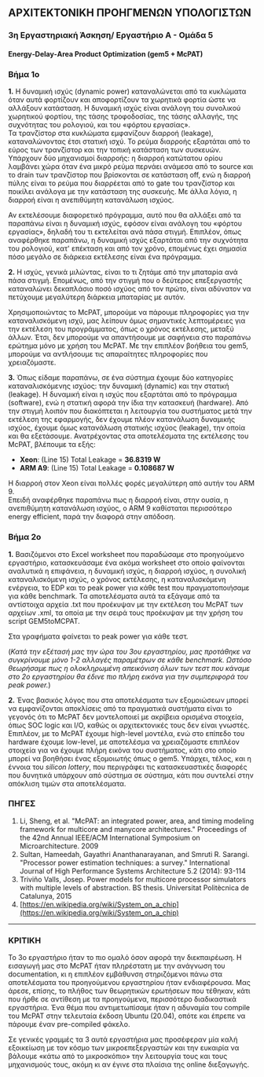 ## ΑΡΧΙΤΕΚΤΟΝΙΚΗ ΠΡΟΗΓΜΕΝΩΝ ΥΠΟΛΟΓΙΣΤΩΝ

### 3η Εργαστηριακή Άσκηση/ Εργαστήριο Α - Ομάδα 5

#### Energy‐Delay‐Area Product Optimization (gem5 + McPAT)

### Βήμα 1ο

**1.** Η δυναμική ισχύς (dynamic power) καταναλώνεται από τα κυκλώματα όταν αυτά φορτίζουν και αποφορτίζουν τα χωρητικά φορτία ώστε να αλλάξουν κατάσταση. Η δυναμική ισχύς είναι ανάλογη του συνολικού χωρητικού φορτίου, της τάσης τροφοδοσίας, της τάσης αλλαγής, της συχνότητας του ρολογιού, και του «φόρτου εργασίας».  
Τα τρανζίστορ στα κυκλώματα εμφανίζουν διαρροή (leakage), καταναλώνοντας έτσι στατική ισχύ. Το ρεύμα διαρροής εξαρτάται από το εύρος των τρανζίστορ και την τοπική κατάσταση των συσκευών. Υπάρχουν δύο μηχανισμοί διαρροής: η διαρροή κατώτατου ορίου λαμβάνει χώρα όταν ένα μικρό ρεύμα περνάει ανάμεσα από το source και το drain των τρανζίστορ που βρίσκονται σε κατάσταση off, ενώ η διαρροή πύλης είναι το ρεύμα που διαρρέεται από το gate του τρανζίστορ και ποικίλει ανάλογα με την κατάσταση της συσκευής. Με άλλα λόγια, η διαρροή είναι η ανεπιθύμητη κατανάλωση ισχύος.

Αν εκτελέσουμε διαφορετικό πρόγραμμα, αυτό που θα αλλάξει από τα παραπάνω είναι η δυναμική ισχύς, εφόσον είναι ανάλογη του «φόρτου εργασίας», δηλαδή του τι εκτελείται ανά πάσα στιγμή. Επιπλέον, όπως αναφέρθηκε παραπάνω, η δυναμική ισχύς εξαρτάται από την συχνότητα του ρολογιού, κατ' επέκταση και από τον χρόνο, επομένως έχει σημασία πόσο μεγάλο σε διάρκεια εκτέλεσης είναι ένα πρόγραμμα.

**2.** Η ισχύς, γενικά μιλώντας, είναι το τι ζητάμε από την μπαταρία ανά πάσα στιγμή. Επομένως, από την στιγμή που ο δεύτερος επεξεργαστής καταναλώνει δεκαπλάσιο ποσό ισχύος από τον πρώτο, είναι αδύνατον να πετύχουμε μεγαλύτερη διάρκεια μπαταρίας με αυτόν.

Χρησιμοποιώντας το McPAT, μπορούμε να πάρουμε πληροφορίες για την καταναλισκόμενη ισχύ, μας λείπουν όμως σημαντικές λεπτομέρειες για την εκτέλεση του προγράμματος, όπως ο χρόνος εκτέλεσης, μεταξύ άλλων. Έτσι, δεν μπορούμε να απαντήσουμε με σαφήνεια στο παραπάνω ερώτημα μόνο με χρήση του McPAT. Mε την επιπλέον βοήθεια του gem5, μπορούμε να αντλήσουμε τις απαραίτητες πληροφορίες που χρειαζόμαστε.

**3.** Όπως είδαμε παραπάνω, σε ένα σύστημα έχουμε δύο κατηγορίες καταναλισκόμενης ισχύος: την δυναμική (dynamic) και την στατική (leakage). Η δυναμική είναι η ισχύς που εξαρτάται από το πρόγραμμα (software), ενώ η στατική αφορά την ίδια την κατασκευή (hardware). 
Από την στιγμή λοιπόν που διακόπτεται η λειτουργία του συστήματος μετά την εκτέλεση της εφαρμογής, δεν έχουμε πλέον κατανάλωση δυναμικής ισχύος, έχουμε όμως κατανάλωση στατικής ισχύος (leakage), την οποία και θα εξετάσουμε.
Ανατρέχοντας στα αποτελέσματα της εκτέλεσης του McPAT, βλέπουμε τα εξής:

* **Xeon**: (Line 15) Total Leakage = **36.8319 W**
* **ARM A9**: (Line 15) Total Leakage = **0.108687 W**

Η διαρροή στον Xeon είναι πολλές φορές μεγαλύτερη από αυτήν του ARM 9.  
Επειδή αναφέρθηκε παραπάνω πως η διαρροή είναι, στην ουσία, η ανεπιθύμητη κατανάλωση ισχύος, ο ARM 9 καθίσταται περισσότερο energy efficient, παρά την διαφορά στην απόδοση.

### Βήμα 2ο

**1.** Βασιζόμενοι στο Excel worksheet που παραδώσαμε στο προηγούμενο εργαστήριο, κατασκευάσαμε ένα ακόμα worksheet στο οποίο φαίνονται αναλυτικά η επιφάνεια, η δυναμική ισχύς, η διαρροή ισχύος, η συνολική καταναλισκόμενη ισχύς, ο χρόνος εκτέλεσης, η καταναλισκόμενη ενέργεια, το EDP και το peak power για κάθε test που πραγματοποιήσαμε για κάθε benchmark. Τα αποτελέσματα αυτά τα εξάγαμε από τα αντίστοιχα αρχεία .txt που προέκυψαν με την εκτέλεση του McPAT των αρχείων .xml, τα οποία με την σειρά τους προέκυψαν με την χρήση του script GEM5toMCPAT.

Στα γραφήματα φαίνεται το peak power για κάθε τεστ. 

(_Κατά την εξέτασή μας την ώρα του 3ου εργαστηρίου, μας προτάθηκε να συγκρίνουμε μόνο 1-2 αλλαγές παραμέτρων σε κάθε benchmark. Ωστόσο θεωρήσαμε πως η ολοκληρωμένη απεικόνιση όλων των τεστ που κάναμε στο 2ο εργαστηρίου θα έδινε πιο πλήρη εικόνα για την συμπεριφορά του peak power._)

**2.** Ένας βασικός λόγος που στα αποτελέσματα των εξομοιώσεων μπορεί να εμφανίζονται αποκλίσεις από τα πραγματικά συστήματα είναι το γεγονός ότι το McPAT δεν μοντελοποιεί με ακρίβεια ορισμένα στοιχεία, όπως SOC logic και I/O, καθώς οι αρχιτεκτονικές τους δεν είναι γνωστές. Επιπλέον, με το McPAT έχουμε high-level μοντέλα, ενώ στο επίπεδο του hardware έχουμε low-level, με αποτελέσμα να χρειαζόμαστε επιπλέον στοιχεία για να έχουμε πλήρη εικόνα του συστήματος, κάτι στο οποίο μπορεί να βοηθήσει ένας εξομοιωτής όπως ο gem5.
Υπάρχει, τέλος, και η έννοια του _silicon lottery_, που περιγράφει τις κατασκευαστικές διαφορές που δυνητικά υπάρχουν από σύστημα σε σύστημα, κάτι που συντελεί στην απόκλιση τιμών στα αποτελέσματα.

### ΠΗΓΕΣ

1. Li, Sheng, et al. "McPAT: an integrated power, area, and timing modeling framework for multicore and manycore architectures." Proceedings of the 42nd Annual IEEE/ACM International Symposium on Microarchitecture. 2009
2. Sultan, Hameedah, Gayathri Ananthanarayanan, and Smruti R. Sarangi. "Processor power estimation techniques: a survey." International Journal of High Performance Systems Architecture 5.2 (2014): 93-114
3. Triviño Valls, Josep. Power models for multicore processor simulators with multiple levels of abstraction. BS thesis. Universitat Politècnica de Catalunya, 2015
4. [https://en.wikipedia.org/wiki/System_on_a_chip](https://en.wikipedia.org/wiki/System_on_a_chip)

***

### ΚΡΙΤΙΚΗ

Το 3ο εργαστήριο ήταν το πιο ομαλό όσον αφορά την διεκπαιρέωση. Η εισαγωγή μας στο McPAT ήταν πληρέστατη με την ανάγνωση του documentation, κι η επιπλέον εμβάθυνση στηριζόμενοι πάνω στα αποτελέσματα του προηγούμενου εργαστηρίου ήταν ενδιαφέρουσα. Μας άρεσε, επίσης, το πλήθος των θεωρητικών ερωτήσεων που τέθηκαν, κάτι που ήρθε σε αντίθεση με τα προηγούμενα, περισσότερο διαδικαστικά εργαστήρια.
Ένα θέμα που αντιμετωπίσαμε ήταν η αδυναμία του compile του McPAT στην τελευταία έκδοση Ubuntu (20.04), οπότε και έπρεπε να πάρουμε έναν pre-compiled φάκελο. 

Σε γενικές γραμμές τα 3 αυτά εργαστήρια μας προσέφεραν μία καλή εξοικείωση με τον κόσμο των μικροεπεξεργαστών και την ευκαιρία να βάλουμε «κάτω από το μικροσκόπιο» την λειτουργία τους και τους μηχανισμούς τους, ακόμη κι αν έγινε στα πλαίσια της online διεξαγωγής. 
